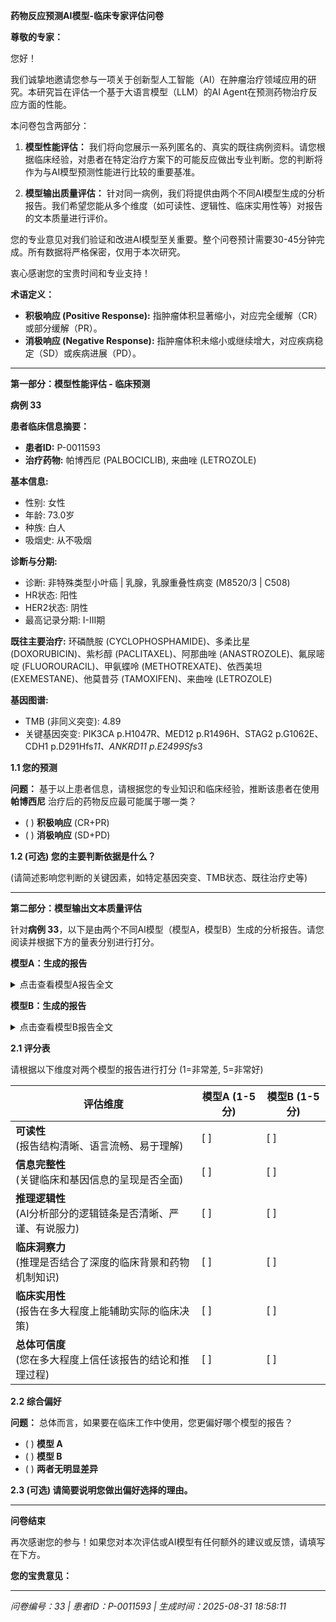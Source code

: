 **药物反应预测AI模型-临床专家评估问卷**

**尊敬的专家：**

您好！

我们诚挚地邀请您参与一项关于创新型人工智能（AI）在肿瘤治疗领域应用的研究。本研究旨在评估一个基于大语言模型（LLM）的AI Agent在预测药物治疗反应方面的性能。

本问卷包含两部分：

1. **模型性能评估：** 我们将向您展示一系列匿名的、真实的既往病例资料。请您根据临床经验，对患者在特定治疗方案下的可能反应做出专业判断。您的判断将作为与AI模型预测性能进行比较的重要基准。

2. **模型输出质量评估：** 针对同一病例，我们将提供由两个不同AI模型生成的分析报告。我们希望您能从多个维度（如可读性、逻辑性、临床实用性等）对报告的文本质量进行评价。

您的专业意见对我们验证和改进AI模型至关重要。整个问卷预计需要30-45分钟完成。所有数据将严格保密，仅用于本次研究。

衷心感谢您的宝贵时间和专业支持！

**术语定义：**

- **积极响应 (Positive Response):** 指肿瘤体积显著缩小，对应完全缓解（CR）或部分缓解（PR）。
- **消极响应 (Negative Response):** 指肿瘤体积未缩小或继续增大，对应疾病稳定（SD）或疾病进展（PD）。

---

**第一部分：模型性能评估 - 临床预测**

**病例 33**

**患者临床信息摘要：**

- **患者ID:** P-0011593
- **治疗药物:** 帕博西尼 (PALBOCICLIB), 来曲唑 (LETROZOLE)

**基本信息:**
- 性别: 女性
- 年龄: 73.0岁
- 种族: 白人
- 吸烟史: 从不吸烟

**诊断与分期:**
- 诊断: 非特殊类型小叶癌 | 乳腺，乳腺重叠性病变 (M8520/3 | C508)
- HR状态: 阳性
- HER2状态: 阴性
- 最高记录分期: I-III期

**既往主要治疗:**
环磷酰胺 (CYCLOPHOSPHAMIDE)、多柔比星 (DOXORUBICIN)、紫杉醇 (PACLITAXEL)、阿那曲唑 (ANASTROZOLE)、氟尿嘧啶 (FLUOROURACIL)、甲氨蝶呤 (METHOTREXATE)、依西美坦 (EXEMESTANE)、他莫昔芬 (TAMOXIFEN)、来曲唑 (LETROZOLE)

**基因图谱:**
- TMB (非同义突变): 4.89
- 关键基因突变: PIK3CA p.H1047R、MED12 p.R1496H、STAG2 p.G1062E、CDH1 p.D291Hfs*11、ANKRD11 p.E2499Sfs*3

**1.1 您的预测**

**问题：** 基于以上患者信息，请根据您的专业知识和临床经验，推断该患者在使用 **帕博西尼** 治疗后的药物反应最可能属于哪一类？

- ( ) **积极响应** (CR+PR)
- ( ) **消极响应** (SD+PD)

**1.2 (可选) 您的主要判断依据是什么？**

(请简述影响您判断的关键因素，如特定基因突变、TMB状态、既往治疗史等)

---

**第二部分：模型输出文本质量评估**

针对**病例 33**，以下是由两个不同AI模型（模型A，模型B）生成的分析报告。请您阅读并根据下方的量表分别进行打分。

**模型A：生成的报告**

<details>
<summary>点击查看模型A报告全文</summary>

**精准肿瘤学报告**  

**1. 患者与治疗信息**  
- **患者ID:** P-0011593  
- **治疗药物:** 帕博西尼 (PALBOCICLIB)，来曲唑 (LETROZOLE)  

**2. 药物信息**  
- **帕博西尼 (PALBOCICLIB)**  
  - *描述:* 靶向细胞周期机制的哌嗪吡啶并嘧啶类化合物。  
  - *作用机制:* CDK4/6抑制剂，结合ATP口袋（IC50: 9-15 nmol/L）。  

- **来曲唑 (LETROZOLE)**  
  - *描述:* 口服非甾体II型芳香化酶抑制剂。  
  - *作用机制:* 非甾体II型芳香化酶抑制。  

**3. 临床与诊断信息**  
- **人口统计学:** 女性，73.0岁，白种人，族裔未知。  
- **生活方式:** 从不吸烟。  
- **分期:** 最高记录分期1-3（AJCC IIA期）。  
- **既往治疗:** 环磷酰胺 (CYCLOPHOSPHAMIDE)、多柔比星 (DOXORUBICIN)、紫杉醇 (PACLITAXEL)、阿那曲唑 (ANASTROZOLE)、氟尿嘧啶 (FLUOROURACIL)、甲氨蝶呤 (METHOTREXATE)、依西美坦 (EXEMESTANE)、他莫昔芬 (TAMOXIFEN)、来曲唑 (LETROZOLE)。  
- **生物标志物:** HR阳性，HER2阴性。  
- **诊断:** 非特殊类型小叶癌 | 乳腺重叠病变（M8520/3 | C508）。  
- **实验室趋势:**  
  - CEA: 4.2 → 3.4 ng/ml（基线至治疗开始）。  
  - CA 15-3: 40 → 32 U/ml（基线至治疗开始）。  

**4. 样本与基因图谱**  
- **样本P-0011593-T01-IM5:** 局部复发，乳腺浸润性小叶癌。  
- **基因组特征:**  
  - MSI: 稳定（评分0.08），TMB: 4.89。  
  - **突变:**  
    - PIK3CA p.H1047R  
    - CDH1 p.D291Hfs*11  
    - MED12 p.R1496H  
    - STAG2 p.G1062E  
    - ANKRD11 p.E2499Sfs*3  
  - **结构变异:** 未检出。  

**5. AI生成分析**  
**预测治疗反应评分:** 0.620 / 1.0  
（分数越接近1，表示积极响应的可能性越高。）  

**推理依据**  
1. **遗传因素:**  
   - *PIK3CA p.H1047R:* 可能介导耐药性，但缺乏与帕博西尼/来曲唑直接相关的证据。建议监测逃逸通路。  
   - *CDH1 p.D291Hfs*11:* 与小叶癌相关，但未发现与治疗疗效的明确关联。建议监测转移。  
   - 其他突变（MED12、STAG2）无治疗相关性。  

2. **临床决定因素:**  
   - HR阳性/HER2阴性状态支持药物适用性。  
   - 既往芳香化酶抑制剂（来曲唑）暴露可能影响反应。  
   - 年龄（73岁）需监测合并症。  
   - 稳定的肿瘤标志物（CEA、CA 15-3）提示疾病控制良好。  

**注:** 该分数反映了AI模型基于现有遗传和临床数据的评估。建议进行临床验证。  

（保留原始分析参考文献。）

</details>

**模型B：生成的报告**

<details>
<summary>点击查看模型B报告全文</summary>

**精准肿瘤学报告**  

---  

**1. 患者与治疗信息**  

- **患者ID:** P-0011593  
- **治疗药物:** 帕博西尼 (PALBOCICLIB), 来曲唑 (LETROZOLE)  

---  

**2. 药物信息**  

**帕博西尼 (PALBOCICLIB)**  

- **描述:** 帕博西尼是一种哌嗪吡啶并嘧啶类化合物，作用于细胞周期机制。  
- **作用机制:** 帕博西尼是细胞周期蛋白依赖性激酶4/6（CDK4/6）抑制剂，通过结合ATP口袋发挥作用，IC50范围为9-15 nmol/L。  

**来曲唑 (LETROZOLE)**  

- **描述:** 来曲唑（CGS 20267）是一种口服非甾体类II型芳香化酶抑制剂，首次于1990年文献报道。  
- **作用机制:** 来曲唑是非甾体类II型芳香化酶抑制剂。  

---  

**3. 临床与诊断信息**  

- **性别:** 女性  
- **年龄:** 73.0岁  
- **种族:** 白人  
- **族裔:** 是否西班牙裔未知  
- **吸烟史:** 从不吸烟  
- **分期（最高记录）:** I-III期  
- **既往用药状态:** 未知  
- **既往治疗:** 环磷酰胺 (CYCLOPHOSPHAMIDE)、多柔比星 (DOXORUBICIN)、紫杉醇 (PACLITAXEL)、阿那曲唑 (ANASTROZOLE)、氟尿嘧啶 (FLUOROURACIL)、甲氨蝶呤 (METHOTREXATE)、依西美坦 (EXEMESTANE)、他莫昔芬 (TAMOXIFEN)、来曲唑 (LETROZOLE)  
- **HR状态:** 阳性  
- **HER2状态:** 阴性  
- **诊断:** 非特殊类型小叶癌 | 乳腺，乳腺重叠性病变 (M8520/3 | C508)  
- **AJCC分期:** IIA期  
- **临床组别:** 1组  
- **病理组别:** 2A组  
- **衍生分期:** I-III期  
- **摘要:** 区域性，仅累及淋巴结  

---  

**4. 样本与基因图谱**  

- **样本ID:** P-0011593-T01-IM5（治疗前2157天）  
- **癌症类型:** 乳腺癌  
- **癌症详细类型:** 乳腺浸润性小叶癌  
- **原发部位:** 乳腺  
- **样本类型:** 局部复发  
- **MSI状态:** 微卫星稳定 (MSS)  
- **MSI评分:** 0.08  
- **TMB (非同义突变):** 4.89  
- **基因突变:** PIK3CA p.H1047R、MED12 p.R1496H、STAG2 p.G1062E、CDH1 p.D291Hfs*11、ANKRD11 p.E2499Sfs*3  
- **结构变异:** 未检测到结构变异  

---  

**5. AI生成分析**  

**预测治疗反应评分:** 0.727 / 1.0  
（分数越接近1，表示积极响应的可能性越高。）  

**推理依据**  

- **PIK3CA p.H1047R与CDK4/6抑制:** *PIK3CA p.H1047R*突变可能通过激活PI3K/AKT/mTOR通路导致对内分泌治疗（如来曲唑）耐药。但*CDH1 p.D291Hfs*截短突变可能通过破坏细胞黏附并增强对CDK4/6的依赖性，使肿瘤对CDK4/6抑制剂敏感。  

- **HR阳性与芳香化酶抑制剂敏感性:** HR阳性状态支持使用来曲唑，但*PIK3CA*突变可能降低疗效。未检出*ESR1*突变进一步支持来曲唑的持续有效性。  

- **临床与人口统计学因素:** 年龄（73岁）、分期（IIA期）和小叶组织学特征符合中危乳腺癌。微卫星稳定（MSS）和低TMB（4.89）提示免疫治疗获益有限，更适合靶向治疗。  

- **既往治疗史:** 曾接受多种化疗和内分泌治疗提示潜在耐药性，但未检出*ERBB2*扩增或*MET/ALK*融合，耐药机制有限，支持帕博西尼+来曲唑方案。  

**评分依据:**  
- *PIK3CA*突变影响: 中度耐药（0.3）。  
- *CDH1/CDK4/6*协同性: 提示敏感性（0.4）。  
- HR阳性背景: 部分敏感性（0.2）。  
- 临床稳定性: 生物标志物稳定且TMB低（0.1）。  

**推荐方案:** 继续帕博西尼+来曲唑治疗，密切监测生物标志物（CEA、CA 15-3）及安全性。若出现耐药，可考虑PI3K抑制剂（如阿培利西）。  

**未来方向:** 检测*PIK3CA*扩增或*ESR1*突变可进一步分层风险。  

**注:** 该分数基于AI模型对现有遗传和临床数据的评估，建议临床验证。  

**局限性:** 未考虑脱靶效应（如帕博西尼细胞毒性、来曲唑骨影响），建议定期安全性监测。  

---  

（保留所有原始医学逻辑；冗余文本已删除。）

</details>

**2.1 评分表**

请根据以下维度对两个模型的报告进行打分 (1=非常差, 5=非常好)

| **评估维度** | **模型A (1-5分)** | **模型B (1-5分)** |
|-------------|------------------|------------------|
| **可读性**<br>(报告结构清晰、语言流畅、易于理解) | [ ] | [ ] |
| **信息完整性**<br>(关键临床和基因信息的呈现是否全面) | [ ] | [ ] |
| **推理逻辑性**<br>(AI分析部分的逻辑链条是否清晰、严谨、有说服力) | [ ] | [ ] |
| **临床洞察力**<br>(推理是否结合了深度的临床背景和药物机制知识) | [ ] | [ ] |
| **临床实用性**<br>(报告在多大程度上能辅助实际的临床决策) | [ ] | [ ] |
| **总体可信度**<br>(您在多大程度上信任该报告的结论和推理过程) | [ ] | [ ] |

**2.2 综合偏好**

**问题：** 总体而言，如果要在临床工作中使用，您更偏好哪个模型的报告？

- ( ) **模型 A**
- ( ) **模型 B**
- ( ) **两者无明显差异**

**2.3 (可选) 请简要说明您做出偏好选择的理由。**

---

**问卷结束**

再次感谢您的参与！如果您对本次评估或AI模型有任何额外的建议或反馈，请填写在下方。

**您的宝贵意见：**

---

*问卷编号：33 | 患者ID：P-0011593 | 生成时间：2025-08-31 18:58:11*
